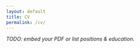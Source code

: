 ```yaml
---
layout: default
title: CV
permalink: /cv/
---
```


_TODO: embed your PDF or list positions & education._  
